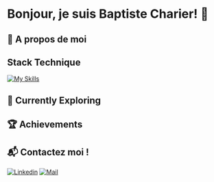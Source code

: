 # Bonjour, je suis Baptiste Charier! 👋

## 🚀 A propos de moi


## Stack Technique
[![My Skills](https://skillicons.dev/icons?i=js,ts,angular,php,symfony,java,mysql,sass,git,figma)](https://skillicons.dev)

## 🌱 Currently Exploring

## 🏆 Achievements

## 📬 Contactez moi !
 [![Linkedin](https://skillicons.dev/icons?i=linkedin)](https://www.linkedin.com/in/baptiste-charier/)         [![Mail](https://skillicons.dev/icons?i=gmail)](mailto:charier.ba@gmail.com)

<!--

Here are some ideas to get you started:

- 🔭 I’m currently working on ...
- 🌱 I’m currently learning ...
- 👯 I’m looking to collaborate on ...
- 🤔 I’m looking for help with ...
- 💬 Ask me about ...
- 📫 How to reach me: ...
- ⚡ Fun fact: ...
-->


